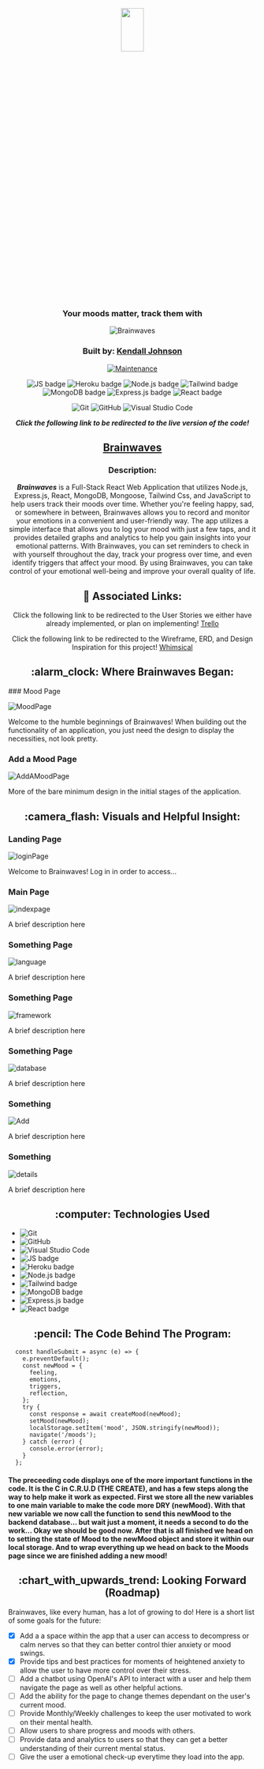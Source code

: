 <div align="center">
  
<img src="https://i.imgur.com/OFSvrLJ.png" width="30%" height="15%" />

### Your moods matter, track them with

<img src="https://readme-typing-svg.demolab.com?font=Fira+Sans&size=40&pause=1000&color=FFC1FE&center=true&vCenter=true&width=435&lines=Brainwaves" alt="Brainwaves" /></a>

### Built by: **[Kendall Johnson](https://www.linkedin.com/in/kendalljohnson-se/)**

[![Maintenance](https://img.shields.io/badge/Maintained%3F-yes-green.svg)](https://GitHub.com/Naereen/StrapDown.js/graphs/commit-activity)

![JS badge](https://img.shields.io/badge/JavaScript-323330?style=for-the-badge&logo=javascript&logoColor=F7DF1E)
![Heroku badge](https://img.shields.io/badge/Heroku-430098?style=for-the-badge&logo=heroku&logoColor=white)
![Node.js badge](https://img.shields.io/badge/Node.js-339933?style=for-the-badge&logo=nodedotjs&logoColor=white)
![Tailwind badge](https://img.shields.io/badge/Tailwind_CSS-38B2AC?style=for-the-badge&logo=tailwind-css&logoColor=white)
![MongoDB badge](https://img.shields.io/badge/MongoDB-4EA94B?style=for-the-badge&logo=mongodb&logoColor=white)
![Express.js badge](https://img.shields.io/badge/Express.js-000000?style=for-the-badge&logo=express&logoColor=white)
![React badge](https://img.shields.io/badge/React-20232A?style=for-the-badge&logo=react&logoColor=61DAFB)

![Git](https://img.shields.io/badge/GIT-E44C30?style=for-the-badge&logo=git&logoColor=white)
![GitHub](https://img.shields.io/badge/GitHub-100000?style=for-the-badge&logo=github&logoColor=white)
![Visual Studio Code](https://img.shields.io/badge/Visual_Studio_Code-0078D4?style=for-the-badge&logo=visual%20studio%20code&logoColor=white)

  
**_Click the following link to be redirected to the live version of the code!_**

## [Brainwaves](https://syntaxify1.herokuapp.com/)

### Description:

**_Brainwaves_** is a Full-Stack React Web Application that utilizes Node.js, Express.js, React, MongoDB, Mongoose, Tailwind Css, and JavaScript to help users track their moods over time. Whether you're feeling happy, sad, or somewhere in between, Brainwaves allows you to record and monitor your emotions in a convenient and user-friendly way. The app utilizes a simple interface that allows you to log your mood with just a few taps, and it provides detailed graphs and analytics to help you gain insights into your emotional patterns. With Brainwaves, you can set reminders to check in with yourself throughout the day, track your progress over time, and even identify triggers that affect your mood. By using Brainwaves, you can take control of your emotional well-being and improve your overall quality of life.

## :link: Associated Links:

Click the following link to be redirected to the User Stories we either have already implemented, or plan on implementing! [Trello](https://trello.com/invite/b/f1wPS0iX/ATTI360f050ba3db39bdd144d5a5405c3093C25F7E1F/brainwaves)

Click the following link to be redirected to the Wireframe, ERD, and Design Inspiration for this project! [Whimsical](https://whimsical.com/brainwaves-6xrPrq391hNE3d896zc3mR)

</div>

<div align="center">
  <h2>:alarm_clock: Where Brainwaves Began:</h2>
</div>
### Mood Page

![MoodPage](https://i.imgur.com/eOFmdSY.png)

Welcome to the humble beginnings of Brainwaves! When building out the functionality of an application, you just need the design to display the necessities, not look pretty.

### Add a Mood Page

![AddAMoodPage](https://i.imgur.com/s6tkw27.png)

More of the bare minimum design in the initial stages of the application.

<div align="center">
 <h2>:camera_flash: Visuals and Helpful Insight: </h2>
</div>


### Landing Page

![loginPage]()

Welcome to Brainwaves! Log in in order to access...

### Main Page

![indexpage]()

A brief description here

### Something Page

![language]()

A brief description here

### Something Page

![framework]()

A brief description here

### Something Page

![database]()

A brief description here

### Something

![Add]()

A brief description here

### Something

![details]()

A brief description here
<div align="center">
 <h2> :computer: Technologies Used </h2>
</div>

- ![Git](https://img.shields.io/badge/GIT-E44C30?style=for-the-badge&logo=git&logoColor=white)
- ![GitHub](https://img.shields.io/badge/GitHub-100000?style=for-the-badge&logo=github&logoColor=white)
- ![Visual Studio Code](https://img.shields.io/badge/Visual_Studio_Code-0078D4?style=for-the-badge&logo=visual%20studio%20code&logoColor=white)
- ![JS badge](https://img.shields.io/badge/JavaScript-323330?style=for-the-badge&logo=javascript&logoColor=F7DF1E)
- ![Heroku badge](https://img.shields.io/badge/Heroku-430098?style=for-the-badge&logo=heroku&logoColor=white)
- ![Node.js badge](https://img.shields.io/badge/Node.js-339933?style=for-the-badge&logo=nodedotjs&logoColor=white)
- ![Tailwind badge](https://img.shields.io/badge/Tailwind_CSS-38B2AC?style=for-the-badge&logo=tailwind-css&logoColor=white)
- ![MongoDB badge](https://img.shields.io/badge/MongoDB-4EA94B?style=for-the-badge&logo=mongodb&logoColor=white)
- ![Express.js badge](https://img.shields.io/badge/Express.js-000000?style=for-the-badge&logo=express&logoColor=white)
- ![React badge](https://img.shields.io/badge/React-20232A?style=for-the-badge&logo=react&logoColor=61DAFB)

<div align="center">
 <h2>:pencil: The Code Behind The Program:</h2>
</div>

```
  const handleSubmit = async (e) => {
    e.preventDefault();
    const newMood = {
      feeling,
      emotions,
      triggers,
      reflection, 
    };
    try {
      const response = await createMood(newMood);
      setMood(newMood);
      localStorage.setItem('mood', JSON.stringify(newMood));
      navigate('/moods');
    } catch (error) {
      console.error(error);
    }
  };

```

#### The preceeding code displays one of the more important functions in the code. It is the C in C.R.U.D (THE CREATE), and has a few steps along the way to help make it work as expected. First we store all the new variables to one main variable to make the code more DRY (newMood). With that new variable we now call the function to send this newMood to the backend database... but wait just a moment, it needs a second to do the work... Okay we should be good now. After that is all finished we head on to setting the state of Mood to the newMood object and store it within our local storage. And to wrap everything up we head on back to the Moods page since we are finished adding a new mood!
<div align="center">
 <h2>:chart_with_upwards_trend: Looking Forward (Roadmap) </h2>
</div>
Brainwaves, like every human, has a lot of growing to do! Here is a short list of some goals for the future: 

- [x] Add a a space within the app that a user can access to decompress or calm nerves so that they can better control thier anxiety or mood swings.
- [x] Provide tips and best practices for moments of heightened anxiety to allow the user to have more control over their stress.
- [ ] Add a chatbot using OpenAI's API to interact with a user and help them navigate the page as well as other helpful actions.
- [ ] Add the ability for the page to change themes dependant on the user's current mood.
- [ ] Provide Monthly/Weekly challenges to keep the user motivated to work on their mental health.
- [ ] Allow users to share progress and moods with others.
- [ ] Provide data and analytics to users so that they can get a better understanding of their current mental status.
- [ ] Give the user a emotional check-up everytime they load into the app.
